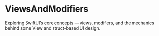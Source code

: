 # ViewsAndModifiers
Exploring SwiftUI’s core concepts — views, modifiers, and the mechanics behind some View and struct-based UI design.
